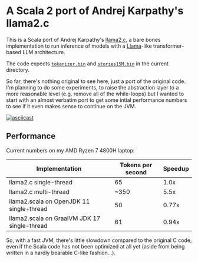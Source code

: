 # A Scala 2 port of Andrej Karpathy's llama2.c

This is a Scala port of Andrej Karpathy's [llama2.c](https://github.com/karpathy/llama2.c), a bare bones implementation
to run inference of models with a [Llama](https://arxiv.org/pdf/2302.13971.pdf)-like transformer-based LLM architecture.

The code expects [`tokenizer.bin`](https://github.com/karpathy/llama2.c/raw/master/tokenizer.bin) and [`stories15M.bin`](https://huggingface.co/karpathy/tinyllamas/resolve/main/stories15M.bin) in the current directory.

So far, there's nothing original to see here, just a port of the original code. I'm planning to do some experiments,
to raise the abstraction layer to a more reasonable level (e.g. remove all of the while-loops) but I wanted to start
with an almost verbatim port to get some intial performance numbers to see if it even makes sense to continue on the
JVM.

[![asciicast](https://asciinema.org/a/h7dJq7SOkmlCHmgI3DLRQBp58.svg)](https://asciinema.org/a/h7dJq7SOkmlCHmgI3DLRQBp58)

## Performance

Current numbers on my AMD Ryzen 7 4800H laptop:

| Implementation | Tokens per second | Speedup |
| -------------- | ----------------- | ------- |
| llama2.c single-thread | 65 | 1.0x |
| llama2.c multi-thread | ~350 | 5.5x |
| llama2.scala on OpenJDK 11 single-thread| 50 | 0.77x |
| llama2.scala on GraalVM JDK 17 single-thread | 61 | 0.94x |

So, with a fast JVM, there's little slowdown compared to the original C code, even if the Scala code has not been optimized at all yet (aside from being written in a hardly bearable C-like fashion...).